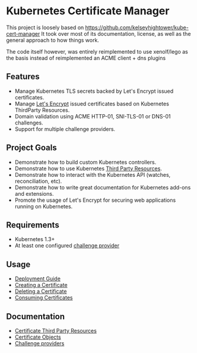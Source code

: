 # Kubernetes Certificate Manager

This project is loosely based on https://github.com/kelseyhightower/kube-cert-manager
It took over most of its documentation, license, as well as the general approach to how things work.

The code itself however, was entirely reimplemented to use xenolf/lego as the basis instead of reimplemented an ACME client + dns plugins

## Features

* Manage Kubernetes TLS secrets backed by Let's Encrypt issued certificates.
* Manage [Let's Encrypt](https://letsencrypt.org) issued certificates based on Kubernetes ThirdParty Resources.
* Domain validation using ACME HTTP-01, SNI-TLS-01 or DNS-01 challenges.
* Support for multiple challenge providers.

## Project Goals

* Demonstrate how to build custom Kubernetes controllers.
* Demonstrate how to use Kubernetes [Third Party Resources](https://github.com/kubernetes/kubernetes/blob/release-1.3/docs/design/extending-api.md).
* Demonstrate how to interact with the Kubernetes API (watches, reconciliation, etc).
* Demonstrate how to write great documentation for Kubernetes add-ons and extensions.
* Promote the usage of Let's Encrypt for securing web applications running on Kubernetes.

## Requirements

* Kubernetes 1.3+
* At least one configured [challenge provider](docs/providers.md)

## Usage

* [Deployment Guide](docs/deployment-guide.md)
* [Creating a Certificate](docs/create-a-certificate.md)
* [Deleting a Certificate](docs/delete-a-certificate.md)
* [Consuming Certificates](docs/consume-certificates.md)

## Documentation

* [Certificate Third Party Resources](docs/certificate-third-party-resource.md)
* [Certificate Objects](docs/certificate-objects.md)
* [Challenge providers](docs/providers.md)
